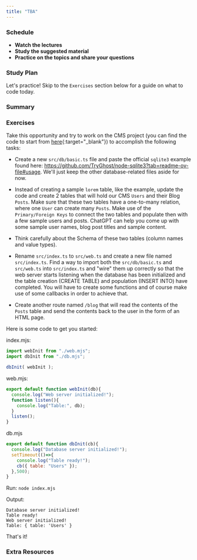 ```yaml
---
title: "TBA"
---
```


### Schedule

  - **Watch the lectures**
  - **Study the suggested material**
  - **Practice on the topics and share your questions**

### Study Plan

  Let's practice! Skip to the `Exercises` section below for 
  a guide on what to code today.

### Summary

### Exercises

  Take this opportunity and try to work on the CMS project (you can find the code to start from [here](){:target="_blank"}) to accomplish the following tasks:

  - Create a new `src/db/basic.ts` file and paste the official `sqlite3` example found here: https://github.com/TryGhost/node-sqlite3?tab=readme-ov-file#usage. We'll just keep the other database-related files aside for now.

  - Instead of creating a sample `lorem` table, like the example, update the code and create 2 tables that will hold our CMS `Users` and their Blog `Posts`. Make sure that these two tables have a one-to-many relation, where one `User` can create many `Posts`. Make use of the `Primary/Foreign Keys` to connect the two tables and populate then with a few sample users and posts. ChatGPT can help you come up with some sample user names, blog post titles and sample content.

  - Think carefully about the Schema of these two tables (column names and value types).

  - Rename `src/index.ts` to `src/web.ts` and create a new file named `src/index.ts`. Find a way to import both the `src/db/basic.ts` and `src/web.ts` into `src/index.ts` and "wire" them up correctly so that the web server starts listening when the database has been initialized and the table creation (CREATE TABLE) and population (INSERT INTO) have completed. You will have to create some functions and of course make use of some callbacks in order to achieve that. 

  - Create another route named `/blog` that will read the contents of the `Posts` table and send the contents back to the user in the form of an HTML page.

  Here is some code to get you started:

  index.mjs:

  ```js
  import webInit from "./web.mjs";
  import dbInit from "./db.mjs";

  dbInit( webInit );
  ```

  web.mjs:

  ```js
  export default function webInit(db){
    console.log("Web server initialized!");
    function listen(){
      console.log("Table:", db);
    }
    listen();
  }
  ```
    
  db.mjs

  ```js
  export default function dbInit(cb){
    console.log("Database server initialized!");
    setTimeout(()=>{
      console.log("Table ready!");
      cb({ table: "Users" });
    },500);
  }
  ```

  Run: `node index.mjs`

  Output:

  ```
  Database server initialized!
  Table ready!
  Web server initialized!
  Table: { table: 'Users' }
  ```

  That's it!

### Extra Resources
